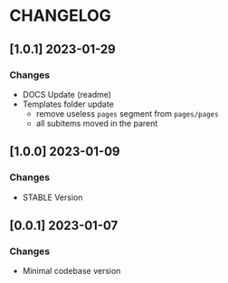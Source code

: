 # CHANGELOG

## [1.0.1] 2023-01-29
### Changes

- DOCS Update (readme)
- Templates folder update
  - remove useless `pages` segment from `pages/pages` 
  - all subitems moved in the parent

## [1.0.0] 2023-01-09
### Changes

- STABLE Version

## [0.0.1] 2023-01-07
### Changes

- Minimal codebase version
